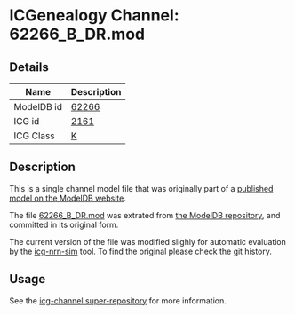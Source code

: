 # ICGenealogy Channel: 62266\_B\_DR.mod

## Details

Name | Description
---- | -----------
ModelDB id | [62266](http://senselab.med.yale.edu/ModelDB/ShowModel.cshtml?model=62266)
ICG id | [2161](http://icg.neurotheory.ox.ac.uk/channels/1/2161)
ICG Class | [K](http://icg.neurotheory.ox.ac.uk/channels/1)

## Description

This is a single channel model file that was originally part of a [published model on the ModelDB website](http://senselab.med.yale.edu/ModelDB/ShowModel.cshtml?model=62266).


The file [62266\_B\_DR.mod](62266_B_DR.mod) was extrated from [the ModelDB repository](http://senselab.med.yale.edu/ModelDB/ShowModel.cshtml?model=62266), and committed in its original form.

The current version of the file was modified slighly for automatic evaluation by the [icg-nrn-sim](https://github.com/icgenealogy/icg-nrn-sim) tool. To find the original please check the git history.


## Usage

See the [icg-channel super-repository](https://github.com/icgenealogy/icg-channels) for more information.